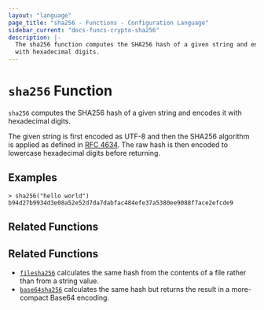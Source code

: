 ```yaml
---
layout: "language"
page_title: "sha256 - Functions - Configuration Language"
sidebar_current: "docs-funcs-crypto-sha256"
description: |-
  The sha256 function computes the SHA256 hash of a given string and encodes it
  with hexadecimal digits.
---
```


# `sha256` Function

`sha256` computes the SHA256 hash of a given string and encodes it with
hexadecimal digits.

The given string is first encoded as UTF-8 and then the SHA256 algorithm is applied
as defined in [RFC 4634](https://tools.ietf.org/html/rfc4634). The raw hash is
then encoded to lowercase hexadecimal digits before returning.

## Examples

```
> sha256("hello world")
b94d27b9934d3e08a52e52d7da7dabfac484efe37a5380ee9088f7ace2efcde9
```

## Related Functions

## Related Functions

- [`filesha256`](./filesha256.html) calculates the same hash from
  the contents of a file rather than from a string value.
- [`base64sha256`](./base64sha256.html) calculates the same hash but returns
  the result in a more-compact Base64 encoding.
